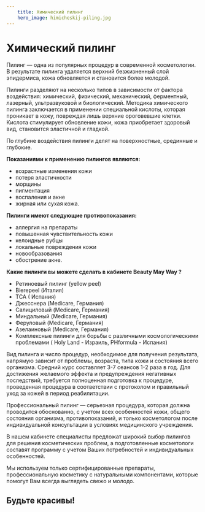 ```yaml
---
    title: Химический пилинг
    hero_image: himicheskij-piling.jpg
---
```

# Химический пилинг

Пилинг — одна из популярных процедур в современной косметологии. В результате пилинга удаляется верхний безжизненный слой эпидермиса, кожа обновляется и становится более молодой.

Пилинги разделяют на несколько типов в зависимости от фактора воздействия: химический, физический, механический, ферментный, лазерный, ультразвуковой и биологический. Методика химического пилинга заключается в применении специальной кислоты, которая проникает в кожу, повреждая лишь верхние ороговевшие клетки. Кислота стимулирует обновление кожи, кожа приобретает здоровый вид, становится эластичной и гладкой.

По глубине воздействия пилинги делят на поверхностные, срединные и глубокие.

**Показаниями к применению пилингов являются:**

- возрастные изменения кожи
- потеря эластичности
- морщины
- пигментация
- воспаления и акне
- жирная или сухая кожа.

**Пилинги имеют следующие противопоказания:**

- аллергия на препараты
- повышенная чувствительность кожи
- келоидные рубцы
- локальные повреждения кожи
- новообразования
- обострение акне.

**Какие пилинги вы можете сделать в кабинете Beauty May Way ?**

- Ретиноевый пилинг (yellow peel)
- Bierepeel (Италия) 
- ТСА ( Испания)
- Джесснера (Medicare, Германия)
- Салициловый (Medicare, Германия)
- Миндальный (Medicare, Германия)
- Феруловый (Medicare, Германия)
- Азелаиновый (Medicare, Германия)
- Комплексные пилинги для борьбы с различными космологическими проблемами ( Holy Land - Израиль, PHformula - Испания)

Вид пилинга и число процедур, необходимое для получения результата, напрямую зависит от проблемы, возраста, типа кожи и состояния всего организма. Средний курс составляет 3-7 сеансов 1-2 раза в год. Для достижения желаемого эффекта и предупреждения негативных последствий, требуется полноценная подготовка к процедуре, проведенная процедура в соответствии с протоколом и правильный уход за кожей в период реабилитации.

Профессиональный пилинг — серьезная процедура, которая должна проводится обоснованно, с учетом всех особенностей кожи, общего состояния организма, противопоказаний, и только косметологом после индивидуальной консультации в условиях медицинского учреждения.

В нашем кабинете специалисты предложат широкий выбор пилингов для решения косметических проблем, а подготовленные косметологи составят программу с учетом Ваших потребностей и индивидуальных особенностей. 

Мы используем только сертифицированные препараты, профессиональную косметику с натуральными компонентами, которые помогут Вам всегда выглядеть свежо и молодо.

## Будьте красивы!
